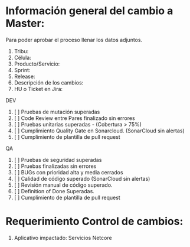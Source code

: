  # Información general del cambio a Master:

Para poder aprobar el proceso llenar los datos adjuntos.

1. Tribu: 
2. Célula:  
3. Producto/Servicio: 
4. Sprint:  
5. Release: 
6. Descripción de los cambios: 
7. HU o Ticket en Jira: 


DEV

1. [ ] Pruebas de mutación superadas 
2. [ ] Code Review entre Pares finalizado sin errores 
3. [ ] Pruebas unitarias superadas - (Cobertura > 75%)
4. [ ] Cumplimiento Quality Gate en Sonarcloud. (SonarCloud sin alertas)
5. [ ] Cumplimiento de plantilla de pull request


QA

1. [ ] Pruebas de seguridad superadas
2. [ ] Pruebas finalizadas sin errores
3. [ ] BUGs con prioridad alta y media cerrados
4. [ ] Calidad de código superado (SonarCloud sin alertas)
5. [ ] Revisión manual de código superado.
6. [ ] Definition of Done Superadas.
7. [ ] Cumplimiento de plantilla de pull request


# Requerimiento Control de cambios: 

1. Aplicativo impactado: Servicios Netcore